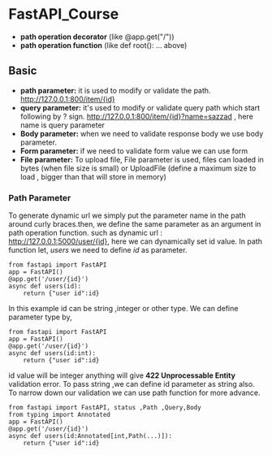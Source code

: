 # FastAPI_Course
- **path operation decorator** (like @app.get("/"))
- **path operation function**  (like def root(): ... above)
## Basic
- **path parameter:** it is used to modify or validate  the path.
  http://127.0.0.1:800/item/{id}
- **query parameter:** it's used to modify or validate query path which start following by ? sign.
 http://127.0.0.1:800/item/{id}?name=sazzad , here name is query parameter
- **Body parameter:** when we need to validate response body we use body parameter. 
- **Form parameter:** if we need to validate form value we can use form 
- **File parameter:** To upload file, File parameter is used,
files can loaded in bytes (when file size is small) or UploadFile (define a maximum size to load , bigger than that will store in memory)
### Path Parameter
To generate dynamic url we simply put the parameter name in the path around curly braces.then, we define the same parameter as an argument in path operation function.
such as dynamic url : http://127.0.0.1:5000/user/{id}, here we can dynamically set id value. 
In path function let, *users* we need to define *id* as parameter. 
```
from fastapi import FastAPI
app = FastAPI()
@app.get('/user/{id}')
async def users(id):
    return {"user id":id}
```
In this example id can be string ,integer or other type.
We can define parameter type by,
```
from fastapi import FastAPI
app = FastAPI()
@app.get('/user/{id}')
async def users(id:int):
    return {"user id":id}
```
id value will be integer anything will give **422 Unprocessable Entity** validation error. To pass string ,we can define id parameter as string also. 
To narrow down our validation we can use path function for more advance.
```
from fastapi import FastAPI, status ,Path ,Query,Body 
from typing import Annotated 
app = FastAPI()
@app.get('/user/{id}')
async def users(id:Annotated[int,Path(...)]):
    return {"user id":id}
```
